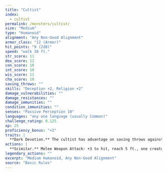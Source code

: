 ```yaml
---
title: "Cultist"
index:
  - cultist
permalink: /monsters/cultist/
size: "Medium"
type: "Humanoid"
alignment: "Any Non-Good Alignment"
armor_class: "12 (Armor)"
hit_points: "9 (2d8)"
speed: "walk 30 ft."
str_score: 11
dex_score: 12
con_score: 10
int_score: 10
wis_score: 11
cha_score: 10
saving_throws: ""
skills: "Deception +2, Religion +2"
damage_vulnerabilities: ""
damage_resistances: ""
damage_immunities: ""
condition_immunities: ""
senses: "Passive Perception 10"
languages: "any one language (usually Common)"
challenge_rating: 0.125
xp: 25
proficiency_bonus: "+2"
traits: |
  **Dark Devotion.** The cultist has advantage on saving throws against being charmed or frightened.
actions: |
  **Scimitar.** Melee Weapon Attack: +3 to hit, reach 5 ft., one creature. Hit: 4 (1d6 + 1) slashing damage.  
legendary_actions: ""
excerpt: "Medium Humanoid, Any Non-Good Alignment"
source: "Basic Rules"
---
```

